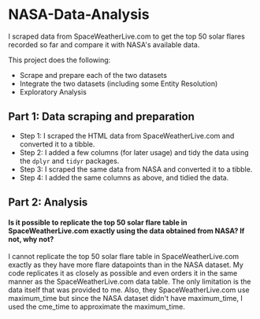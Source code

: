 # NASA-Data-Analysis
I scraped data from SpaceWeatherLive.com to get the top 50 solar flares recorded so far and compare it with NASA's available data. 

This project does the following:

 - Scrape and prepare each of the two datasets
 - Integrate the two datasets (including some Entity Resolution)
 - Exploratory Analysis
 
 
## Part 1: Data scraping and preparation

* Step 1: I scraped the HTML data from SpaceWeatherLive.com and converted it to a tibble.
* Step 2: I added a few columns (for later usage) and tidy the data using the ```dplyr``` and ```tidyr``` packages.
* Step 3: I scraped the same data from NASA and converted it to a tibble.
* Step 4: I added the same columns as above, and tidied the data.
 
## Part 2: Analysis
 
#### Is it possible to replicate the top 50 solar flare table in SpaceWeatherLive.com exactly using the data obtained from NASA? If not, why not?
 
I cannot replicate the top 50 solar flare table in SpaceWeatherLive.com exactly as they have more flare datapoints than in the NASA dataset.
My code replicates it as closely as possible and even orders it in the same manner as the SpaceWeatherLive.com data table. The only limitation is the data itself that was provided to me. Also, they SpaceWeatherLive.com use maximum_time but since the NASA dataset didn't have maximum_time, I used the cme_time to approximate the maximum_time.
